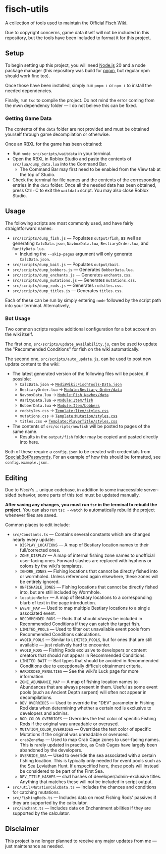 # fisch-utils
A collection of tools used to maintain the [Official Fisch Wiki](https://fischipedia.org/wiki/Fisch_Wiki).

Due to copyright concerns, game data itself will not be included in this repository, but the tools have been included to format it for this project.

## Setup
To begin setting up this project, you will need [Node.js](https://nodejs.org/en/download) 20 and a node package manager (this repository was build for [pnpm](https://pnpm.io/), but regular npm should work fine too).

Once those have been installed, simply run `pnpm i` or `npm i` to install the needed dependencies.

Finally, run `tsc` to compile the project. Do not mind the error coming from the mwn dependency folder — I do not believe this can be fixed.

### Getting Game Data
The contents of the `data` folder are not provided and must be obtained yourself through game decompilation or otherwise.

Once an RBXL for the game has been obtained:
* Run `node src/scripts/waitdata` in your terminal.
* Open the RBXL in Roblox Studio and paste the contents of `src/lua/dump_data.lua` into the Command Bar.
  * The Command Bar may first need to be enabled from the View tab at the top of Studio.
* Check the terminal for file names and the contents of the corresponding entries in the `data` folder.
Once all the needed data has been obtained, press Ctrl+C to exit the `waitdata` script. You may also close Roblox Studio.

## Usage
The following scripts are most commonly used, and have fairly straightforward names:
* `src/scripts/dump_fish.js` — Populates `output/fish`, as well as generating `CalcData.json`, `NavboxData.lua`, `BestiaryOrder.lua`, and `RarityData.lua`.
  * Including the `--skip-pages` argument will only generate `CalcData.json`.
* `src/scripts/dump_bait.js` — Populates `output/bait`.
* `src/scripts/dump_bobbers.js` — Generates `BobberData.lua`.
* `src/scripts/dump_enchants.js` — Generates `enchants.css`.
* `src/scripts/dump_mutations.js` — Generates `mutations.css`.
* `src/scripts/dump_rods.js` — Generates `rodstles.css`.
* `src/scripts/dump_titles.js` — Generates `titles.css`.

Each of these can be run by simply entering `node` followed by the script path into your terminal. Alternatively, 

### Bot Usage
Two common scripts require additional configuration for a bot account on the wiki itself.

The first one, `src/scripts/update_availability.js`, can be used to update the "Recommended Conditions" for fish on the wiki automatically.

The second one, `src/scripts/auto_update.js`, can be used to post new update content to the wiki:
* The latest generated version of the following files will be posted, if possible:
  * `CalcData.json` → [`MediaWiki:FischTools-Data.json`](https://fischipedia.org/wiki/MediaWiki:FischTools-Data.json)
  * `BestiaryOrder.lua` → [`Module:Bestiary Order/data`](https://fischipedia.org/wiki/Module:Bestiary_Order/data)
  * `NavboxData.lua` → [`Module:Fish Navbox/data`](https://fischipedia.org/wiki/Module:Fish_Navbox/data)
  * `RarityData.lua` → [`Module:Item/fish`](https://fischipedia.org/wiki/Module:Item/fish)
  * `BobberData.lua` → [`Module:Item/bobbers`](https://fischipedia.org/wiki/Module:Item/bobbers)
  * `rodstyles.css` → [`Template:Item/styles.css`](https://fischipedia.org/wiki/Template:Item/styles.css)
  * `mutations.css` → [`Template:Mutation/styles.css`](https://fischipedia.org/wiki/Template:Mutation/styles.css)
  * `titles.css` → [`Template:PlayerTitle/styles.css`](https://fischipedia.org/wiki/Template:PlayerTitle/styles.css)
* The contents of `src/scripts/newfish` will be posted to pages of the same name.
  * Results in the `output/fish` folder may be copied and pasted directly into here.

Both of these require a `config.json` to be created with credentials from [Special:BotPasswords](https://fischipedia.org/wiki/Special:BotPasswords). For an example of how this should be formatted, see `config.example.json`.

## Editing
Due to *Fisch*'s... unique codebase, in addition to some inaccessible server-sided behavior, some parts of this tool must be updated manually.

**After saving any changes, you must run `tsc` in the terminal to rebuild the project.** You can also run `tsc --watch` to automatically rebuild the project whenever files are saved.

Common places to edit include:
* `src/Constants.ts` — Contains several constants which are changed nearly every update:
  * `DISPLAY_LOCATIONS` — A map of Bestiary location names to their full/corrected ones.
  * `ZONE_DISPLAY` — A map of internal fishing zone names to unofficial user-facing ones. Forward slashes are replaced with hyphens or colons by the wiki's templates.
  * `IGNORE_ZONES` — Fishing locations that cannot be directly fished into or wormholed. Unless referenced again elsewhere, these zones will be entirely ignored.
  * `UNFISHABLE_ZONES` — Fishing locations that cannot be directly fished into, but are still included by Wormhole.
  * `locationRefer` — A map of Bestiary locations to a corresponding blurb of text in the page introduction.
  * `EVENT_MAP` — Used to map multiple Bestiary locations to a single associated event.
  * `RECOMMENDED_RODS` — Rods that should *always* be included in Recommended Conditions if they can catch the target fish.
  * `LIMITED_POOLS` — Used to filter out unavailable event pools from Recommended Conditions calculations.
  * `AVOID_POOLS` — Similar to `LIMITED_POOLS`, but for ones that are still available — just relatively hard to encounter.
  * `AVOID_RODS` — Fishing Rods exclusive to developers or content creators that should not appear in Recommended Conditions.
  * `LIMITED_BAIT` — Bait types that should be avoided in Recommended Conditions due to exceptionally difficult obtainment criteria.
  * `HARDCODED_PENALTIES` — See the wiki's Luck page for more information.
  * `ZONE_ABUNDANCE_MAP` — A map of fishing location names to Abundances that are always present in them. Useful as some event pools (such as Ancient Depth serpent) will often not appear in decompilations.
  * `DEV_OVERRIDES` — Used to override the "DEV" parameter in Fishing Rod data when determining whether a certain rod is exclusive to developers and admins.
  * `ROD_COLOR_OVERRIDES` — Overrides the text color of specific Fishing Rods if the original was unreadable or overused.
  * `MUTATION_COLOR_OVERRIDES` — Overrides the text color of specific Mutations if the original was unreadable or overused.
  * `crabZoneMap` — Used to map Crab Cage zones to user-facing names. This is rarely updated in practice, as Crab Cages have largely been abandoned by the developers.
  * `OVERRIDE_SEA` — Used to override the sea associated with a certain fishing location. This is typically only needed for event pools such as the Sea Leviathan Hunt. If unspecified here, these pools will instead be considered to be part of the First Sea.
  * `DEV_TITLE_HASHES` — sha1 hashes of developer/admin-exclusive titles. Anything that matches these will not be included in script output.
* `src/util/MutationCalcData.ts` — Includes the chances and conditions for catching mutations.
* `src/FishingRods.ts` — Includes data on most Fishing Rods' passives if they are supported by the calculator.
* `src/Enchant.ts` — Includes data on Enchantment abilities if they are supported by the calculator.

## Disclaimer
This project is no longer planned to receive any major updates from me — just maintenance as needed.
